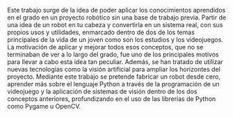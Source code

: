 Este trabajo surge de la idea de poder aplicar los conocimientos aprendidos en el grado en un proyecto robótico sin una base de trabajo previa. Partir de una idea de un robot en tu cabeza y convertirla en un sistema real, con sus propios usos y utilidades, enmarcado dentro de dos de los temas principales de la vida de un joven como son los estudios y los videojuegos.
La motivación de aplicar y mejorar todos esos conceptos, que no se terminaban de ver a lo largo del grado, fue uno de los principales motivos para llevar a cabo esta idea tan peculiar. Además, se han tratado de utilizar nuevas tecnologías como la visión artificial para ampliar los horizontes del proyecto. 
Mediante este trabajo se pretende fabricar un robot desde cero, aprender más sobre el lenguaje Python a través de la programación de un videojuego y la aplicación de sistemas de visión dentro de los dos conceptos anteriores, profundizando en el uso de las librerías de Python como Pygame u OpenCV. 
